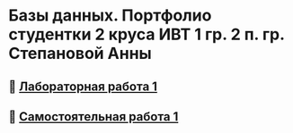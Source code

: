 # Базы данных. Портфолио студентки 2 круса ИВТ 1 гр. 2 п. гр. Степановой Анны

## :link: [Лабораторная работа 1](https://github.com/Stepanova-Anna/based/blob/main/LR1/README.md)
## :link: [Самостоятельная работа 1](https://github.com/Stepanova-Anna/based/blob/main/SR1/README.md)
